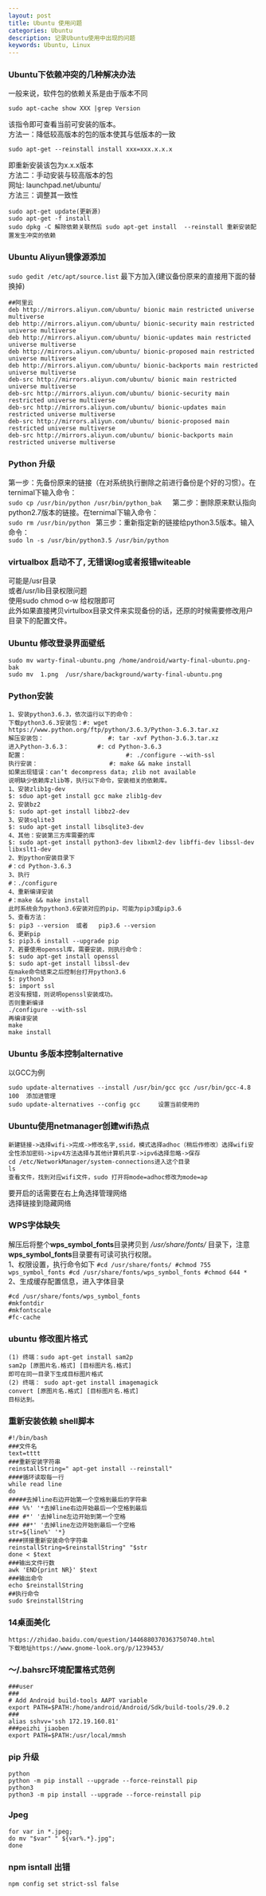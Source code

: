 ```yaml
---
layout: post
title: Ubuntu 使用问题
categories: Ubuntu
description: 记录Ubuntu使用中出现的问题
keywords: Ubuntu, Linux
---
```


### Ubuntu下依赖冲突的几种解决办法
一般来说，软件包的依赖关系是由于版本不同<br>
```
sudo apt-cache show XXX |grep Version
```
该指令即可查看当前可安装的版本。<br>
方法一：降低较高版本的包的版本使其与低版本的一致<br>
```
sudo apt-get --reinstall install xxx=xxx.x.x.x
```
即重新安装该包为x.x.x版本<br>
方法二：手动安装与较高版本的包<br>
网址: launchpad.net/ubuntu/<br>
方法三：调整其一致性<br>
```
sudo apt-get update(更新源)
sudo apt-get -f install
sudo dpkg -C 解除依赖关联然后 sudo apt-get install  --reinstall 重新安装配置发生冲突的依赖
```

### Ubuntu Aliyun镜像源添加
```sudo gedit /etc/apt/source.list```
最下方加入(建议备份原来的直接用下面的替换掉)<br>
```
##阿里云
deb http://mirrors.aliyun.com/ubuntu/ bionic main restricted universe multiverse
deb http://mirrors.aliyun.com/ubuntu/ bionic-security main restricted universe multiverse
deb http://mirrors.aliyun.com/ubuntu/ bionic-updates main restricted universe multiverse
deb http://mirrors.aliyun.com/ubuntu/ bionic-proposed main restricted universe multiverse
deb http://mirrors.aliyun.com/ubuntu/ bionic-backports main restricted universe multiverse
deb-src http://mirrors.aliyun.com/ubuntu/ bionic main restricted universe multiverse
deb-src http://mirrors.aliyun.com/ubuntu/ bionic-security main restricted universe multiverse
deb-src http://mirrors.aliyun.com/ubuntu/ bionic-updates main restricted universe multiverse
deb-src http://mirrors.aliyun.com/ubuntu/ bionic-proposed main restricted universe multiverse
deb-src http://mirrors.aliyun.com/ubuntu/ bionic-backports main restricted universe multiverse
```
### Python 升级
第一步：先备份原来的链接（在对系统执行删除之前进行备份是个好的习惯）。在ternimal下输入命令：<br>
 ```sudo cp /usr/bin/python /usr/bin/python_bak``` 　
第二步：删除原来默认指向python2.7版本的链接。在ternimal下输入命令：　<br>
 ```sudo rm /usr/bin/python ```
第三步：重新指定新的链接给python3.5版本。输入命令：　<br>
 ```sudo ln -s /usr/bin/python3.5 /usr/bin/python ```

### virtualbox 启动不了, 无错误log或者报错witeable
可能是/usr目录<br>
或者/usr/lib目录权限问题<br>
使用sudo chmod o-w 给权限即可<br>
此外如果直接拷贝virtulbox目录文件来实现备份的话，还原的时候需要修改用户目录下的配置文件。<br>

### Ubuntu 修改登录界面壁纸
```
sudo mv warty-final-ubuntu.png /home/android/warty-final-ubuntu.png-bak
sudo mv  1.png  /usr/share/background/warty-final-ubuntu.png
```

### Python安装
```
1、安装python3.6.3，依次运行以下的命令：
下载python3.6.3安装包：#: wget https://www.python.org/ftp/python/3.6.3/Python-3.6.3.tar.xz
解压安装包：                  #: tar -xvf Python-3.6.3.tar.xz
进入Python-3.6.3：        #: cd Python-3.6.3
配置：                            #: ./configure --with-ssl
执行安装：                    #: make && make install
如果出现错误：can’t decompress data; zlib not available 
说明缺少依赖库zlib等，执行以下命令，安装相关的依赖库。
1、安装zlib1g-dev
$: sduo apt-get install gcc make zlib1g-dev
2、安装bz2
$: sudo apt-get install libbz2-dev
3、安装sqlite3
$: sudo apt-get install libsqlite3-dev
4、其他：安装第三方库需要的库
$: sudo apt-get install python3-dev libxml2-dev libffi-dev libssl-dev libxslt1-dev
2、到python安装目录下
#：cd Python-3.6.3
3、执行
#：./configure
4、重新编译安装
#：make && make install
此时系统会为python3.6安装对应的pip，可能为pip3或pip3.6
5、查看方法：
$: pip3 --version  或者   pip3.6 --version
6、更新pip
$: pip3.6 install --upgrade pip
7、若要使用openssl库，需要安装，则执行命令：
$: sudo apt-get install openssl
$: sudo apt-get install libssl-dev
在make命令结束之后控制台打开python3.6
$: python3
$: import ssl
若没有报错，则说明openssl安装成功。
否则重新编译
./configure --with-ssl
再编译安装
make
make install
```

### Ubuntu 多版本控制alternative

以GCC为例<br>
```
sudo update-alternatives --install /usr/bin/gcc gcc /usr/bin/gcc-4.8 100  添加进管理
sudo update-alternatives --config gcc     设置当前使用的
```
### Ubuntu使用netmanager创建wifi热点
```
新建链接->选择wifi->完成->修改名字,ssid，模式选择adhoc（稍后作修改）选择wifi安全性添加密码->ipv4方法选择与其他计算机共享->ipv6选择忽略->保存
cd /etc/NetworkManager/system-connections进入这个目录
ls
查看文件，找到对应wifi文件，sudo 打开将mode=adhoc修改为mode=ap
```
要开启的话需要在右上角选择管理网络<br>
选择链接到隐藏网络<br>

### WPS字体缺失
解压后将整个**wps_symbol_fonts**目录拷贝到 */usr/share/fonts/* 目录下，注意**wps_symbol_fonts**目录要有可读可执行权限。<br>
1、权限设置，执行命令如下
     ```
     #cd /usr/share/fonts/
     #chmod 755 wps_symbol_fonts
     #cd /usr/share/fonts/wps_symbol_fonts
     #chmod 644 *
     ```
2、生成缓存配置信息，进入字体目录 
```
#cd /usr/share/fonts/wps_symbol_fonts
#mkfontdir
#mkfontscale
#fc-cache
```

### ubuntu 修改图片格式
```
(1) 终端：sudo apt-get install sam2p
sam2p [原图片名.格式] [目标图片名.格式]
即可在同一目录下生成目标图片格式
(2) 终端： sudo apt-get install imagemagick
convert [原图片名.格式] [目标图片名.格式]
目标达到。
```
### 重新安装依赖 shell脚本
```
#!/bin/bash
###文件名
text=tttt
###重新安装字符串
reinstallString=" apt-get install --reinstall"
####循环读取每一行
while read line
do
#####去掉line右边开始第一个空格到最后的字符串
### %%' '*去掉line右边开始最后一个空格到最后
### #*' '去掉line左边开始到第一个空格
### ##*' '去掉line左边开始到最后一个空格
str=${line%' '*}
####拼接重新安装命令字符串
reinstallString=$reinstallString" "$str
done < $text
###输出文件行数
awk 'END{print NR}' $text
###输出命令
echo $reinstallString
##执行命令
sudo $reinstallString
```

### 14桌面美化
```
https://zhidao.baidu.com/question/1446880370363750740.html
下载地址https://www.gnome-look.org/p/1239453/
```

### ～/.bahsrc环境配置格式范例
```
###user
###
# Add Android build-tools AAPT variable
export PATH=$PATH:/home/android/Android/Sdk/build-tools/29.0.2
###
alias sshvv='ssh 172.19.160.81'
###peizhi jiaoben
export PATH=$PATH:/usr/local/mmsh
```

### pip 升级
```
python
python -m pip install --upgrade --force-reinstall pip
python3
python3 -m pip install --upgrade --force-reinstall pip
```

### Jpeg
```
for var in *.jpeg;
do mv "$var" " ${var%.*}.jpg";
done
```
### npm isntall 出错
```npm config set strict-ssl false```


